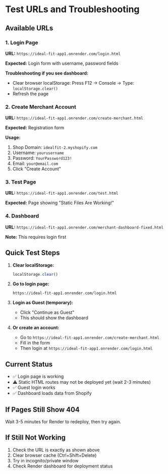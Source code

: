 # Test URLs and Troubleshooting

## Available URLs

### 1. Login Page
**URL:** `https://ideal-fit-app1.onrender.com/login.html`

**Expected:** Login form with username, password fields

**Troubleshooting if you see dashboard:**
- Clear browser localStorage: Press F12 → Console → Type: `localStorage.clear()`
- Refresh the page

### 2. Create Merchant Account
**URL:** `https://ideal-fit-app1.onrender.com/create-merchant.html`

**Expected:** Registration form

**Usage:**
1. Shop Domain: `idealfit-2.myshopify.com`
2. Username: `yourusername`
3. Password: `YourPassword123!`
4. Email: `your@email.com`
5. Click "Create Account"

### 3. Test Page
**URL:** `https://ideal-fit-app1.onrender.com/test.html`

**Expected:** Page showing "Static Files Are Working!"

### 4. Dashboard
**URL:** `https://ideal-fit-app1.onrender.com/merchant-dashboard-fixed.html`

**Note:** This requires login first

## Quick Test Steps

1. **Clear localStorage:**
   ```javascript
   localStorage.clear()
   ```

2. **Go to login page:**
   ```
   https://ideal-fit-app1.onrender.com/login.html
   ```

3. **Login as Guest (temporary):**
   - Click "Continue as Guest"
   - This should show the dashboard

4. **Or create an account:**
   - Go to `https://ideal-fit-app1.onrender.com/create-merchant.html`
   - Fill in the form
   - Then login at `https://ideal-fit-app1.onrender.com/login.html`

## Current Status

- ✅ Login page is working
- ⚠️ Static HTML routes may not be deployed yet (wait 2-3 minutes)
- ✅ Guest login works
- ✅ Dashboard loads data from Shopify

## If Pages Still Show 404

Wait 3-5 minutes for Render to redeploy, then try again.

## If Still Not Working

1. Check the URL is exactly as shown above
2. Clear browser cache (Ctrl+Shift+Delete)
3. Try in incognito/private window
4. Check Render dashboard for deployment status
